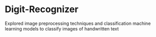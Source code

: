 # Digit-Recognizer
Explored image preprocessing techniques and classification machine learning models to classify images of handwritten text
